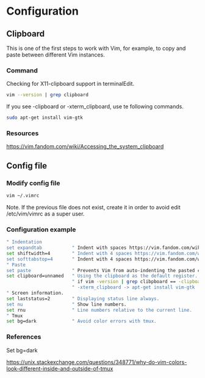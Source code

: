 # Configuration

## Clipboard

This is one of the first steps to work with Vim, for example, to copy and paste between different Vim instances.

### Command

Checking for X11-clipboard support in terminalEdit.

```bash
vim --version | grep clipboard
```

If you see -clipboard or -xterm_clipboard, use te following commands.

```bash
sudo apt-get install vim-gtk
```

### Resources

<https://vim.fandom.com/wiki/Accessing_the_system_clipboard>

## Config file

### Modify config file

```bash
vim ~/.vimrc
```

Note. If the previous file does not exist, create it in order to avoid edit /etc/vim/vimrc as a super user.

### Configuration example

```bash
" Indentation
set expandtab           " Indent with spaces https://vim.fandom.com/wiki/Indenting_source_code
set shiftwidth=4        " Indent with 4 spaces https://vim.fandom.com/wiki/Indenting_source_code
set softtabstop=4       " Indent with 4 spaces https://vim.fandom.com/wiki/Indenting_source_code
" Paste
set paste               " Prevents Vim from auto-indenting the pasted code.
set clipboard=unnamed   " Using the clipboard as the default register.
                        " if vim -version | grep clibpboard == -clipboard and
                        " -xterm_clipboard -> apt-get install vim-gtk
" Screen information.
set laststatus=2        " Displaying status line always.
set nu                  " Show line numbers.
set rnu                 " Line numbers relative to the current line.
" Tmux
set bg=dark             " Avoid color errors with tmux.
```

### References

Set bg=dark

<https://unix.stackexchange.com/questions/348771/why-do-vim-colors-look-different-inside-and-outside-of-tmux>

